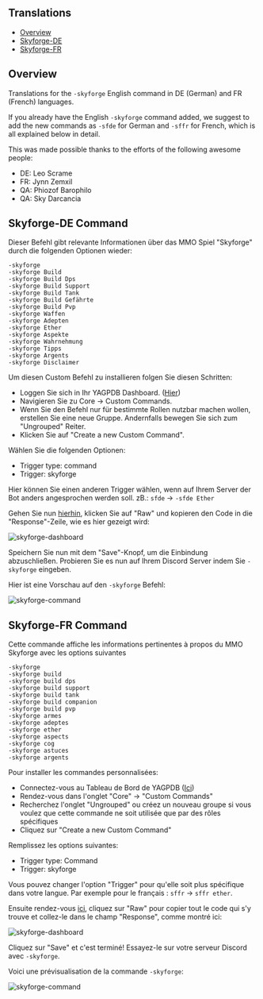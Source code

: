 ## Translations
- [Overview](#overview)
- [Skyforge-DE](#skyforge-de-command)
- [Skyforge-FR](#skyforge-fr-command)

## Overview
Translations for the `-skyforge` English command in DE (German) and FR (French) languages.

If you already have the English `-skyforge` command added, we suggest to add the new commands as `-sfde` for German and `-sffr` for French, which is all explained below in detail.

This was made possible thanks to the efforts of the following awesome people:
- DE: Leo Scrame
- FR: Jynn Zemxil
- QA: Phiozof Barophilo
- QA: Sky Darcancia

## Skyforge-DE Command
Dieser Befehl gibt relevante Informationen über das MMO Spiel "Skyforge" durch die folgenden Optionen wieder:

```
-skyforge
-skyforge Build
-skyforge Build Dps
-skyforge Build Support
-skyforge Build Tank
-skyforge Build Gefährte
-skyforge Build Pvp
-skyforge Waffen
-skyforge Adepten
-skyforge Ether
-skyforge Aspekte
-skyforge Wahrnehmung
-skyforge Tipps
-skyforge Argents
-skyforge Disclaimer
```

Um diesen Custom Befehl zu installieren folgen Sie diesen Schritten:
- Loggen Sie sich in Ihr YAGPDB Dashboard. ([Hier]( https://yagpdb.xyz/manage ))
- Navigieren Sie zu Core -> Custom Commands.
- Wenn Sie den Befehl nur für bestimmte Rollen nutzbar machen wollen, erstellen Sie eine neue Gruppe. Andernfalls bewegen Sie sich zum "Ungrouped" Reiter.
- Klicken Sie auf "Create a new Custom Command".

Wählen Sie die folgenden Optionen:
- Trigger type: command
- Trigger: skyforge

Hier können Sie einen anderen Trigger wählen, wenn auf Ihrem Server der Bot anders angesprochen werden soll. zB.: `sfde` -> `-sfde Ether`

Gehen Sie nun [hierhin](https://github.com/Samillion/skyforge-yagpdb/blob/main/translations/skyforge-DE.go), klicken Sie auf "Raw" und kopieren den Code in die "Response"-Zeile, wie es hier gezeigt wird:

![skyforge-dashboard](https://i.imgur.com/TAQs7wI.jpeg)

Speichern Sie nun mit dem "Save"-Knopf, um die Einbindung abzuschließen. Probieren Sie es nun auf Ihrem Discord Server indem Sie `-skyforge` eingeben.

Hier ist eine Vorschau auf den `-skyforge` Befehl:

![skyforge-command](https://i.imgur.com/aTEjD0M.jpeg)

## Skyforge-FR Command
Cette commande affiche les informations pertinentes à propos du MMO Skyforge avec les options suivantes

```
-skyforge
-skyforge build
-skyforge build dps
-skyforge build support
-skyforge build tank
-skyforge build companion
-skyforge build pvp
-skyforge armes
-skyforge adeptes
-skyforge ether
-skyforge aspects
-skyforge cog
-skyforge astuces
-skyforge argents
```

Pour installer les commandes personnalisées:
- Connectez-vous au Tableau de Bord de YAGPDB ([Ici](https://yagpdb.xyz/manage))
- Rendez-vous dans l'onglet "Core" -> "Custom Commands"
- Recherchez l'onglet "Ungrouped" ou créez un nouveau groupe si vous voulez que cette commande ne soit utilisée que par des rôles spécifiques
- Cliquez sur "Create a new Custom Command"

Remplissez les options suivantes:
- Trigger type: Command
- Trigger: skyforge

Vous pouvez changer l'option "Trigger" pour qu'elle soit plus spécifique dans votre langue. Par exemple pour le français : `sffr` -> `sffr ether`.

Ensuite rendez-vous [ici](https://github.com/Samillion/skyforge-yagpdb/blob/main/translations/skyforge-FR.go), cliquez sur "Raw" pour copier tout le code qui s'y trouve et collez-le dans le champ "Response", comme montré ici:

![skyforge-dashboard](https://i.imgur.com/rWZNAUp.jpeg)

Cliquez sur "Save" et c'est terminé! Essayez-le sur votre serveur Discord avec `-skyforge`.

Voici une prévisualisation de la commande `-skyforge`:

![skyforge-command](https://i.imgur.com/j7oHCHO.jpeg)

